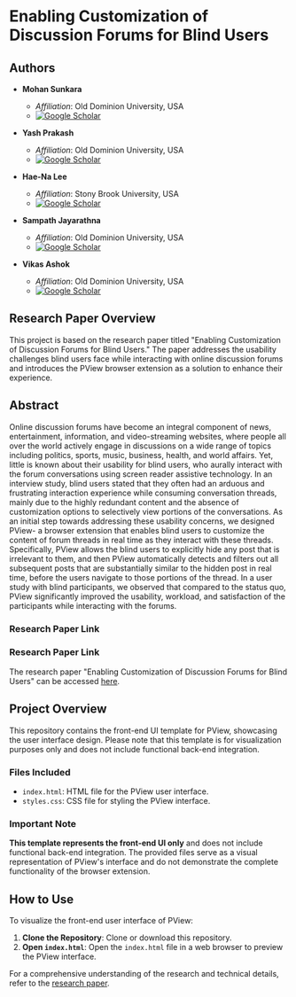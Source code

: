 # Enabling Customization of Discussion Forums for Blind Users

## Authors

- **Mohan Sunkara**
  - *Affiliation*: Old Dominion University, USA
  - [![Google Scholar](https://img.shields.io/badge/Google%20Scholar-Mohan%20Sunkara-blue)](https://scholar.google.com/citations?user=MbQDa7wAAAAJ&hl)

- **Yash Prakash**
  - *Affiliation*: Old Dominion University, USA
  - [![Google Scholar](https://img.shields.io/badge/Google%20Scholar-Yash%20Prakash-blue)](https://scholar.google.com/citations?user=DOlm7Q8AAAAJ&hl)

- **Hae-Na Lee**
  - *Affiliation*: Stony Brook University, USA
  - [![Google Scholar](https://img.shields.io/badge/Google%20Scholar-Hae--Na%20Lee-blue)](https://scholar.google.com/citations?user=CbmN5FwAAAAJ&hl)

- **Sampath Jayarathna**
  - *Affiliation*: Old Dominion University, USA
  - [![Google Scholar](https://img.shields.io/badge/Google%20Scholar-Sampath%20Jayarathna-blue)](https://scholar.google.com/citations?user=Of8dNP0AAAAJ&hl)

- **Vikas Ashok**
  - *Affiliation*: Old Dominion University, USA
  - [![Google Scholar](https://img.shields.io/badge/Google%20Scholar-Vikas%20Ashok-blue)](https://scholar.google.com/citations?user=Of8dNP0AAAAJ&hl)

## Research Paper Overview

This project is based on the research paper titled "Enabling Customization of Discussion Forums for Blind Users." The paper addresses the usability challenges blind users face while interacting with online discussion forums and introduces the PView browser extension as a solution to enhance their experience.

## Abstract

Online discussion forums have become an integral component of news, entertainment, information, and video-streaming websites, where people all over the world actively engage in discussions on a wide range of topics including politics, sports, music, business, health, and world affairs. Yet, little is known about their usability for blind users, who aurally interact with the forum conversations using screen reader assistive technology. In an interview study, blind users stated that they often had an arduous and frustrating interaction experience while consuming conversation threads, mainly due to the highly redundant content and the absence of customization options to selectively view portions of the conversations. As an initial step towards addressing these usability concerns, we designed PView- a browser extension that enables blind users to customize the content of forum threads in real time as they interact with these threads. Specifically, PView allows the blind users to explicitly hide any post that is irrelevant to them, and then PView automatically detects and filters out all subsequent posts that are substantially similar to the hidden post in real time, before the users navigate to those portions of the thread. In a user study with blind participants, we observed that compared to the status quo, PView significantly improved the usability, workload, and satisfaction of the participants while interacting with the forums.


### Research Paper Link

### Research Paper Link

The research paper "Enabling Customization of Discussion Forums for Blind Users" can be accessed [here](https://doi.org/10.1145/3593228).

## Project Overview

This repository contains the front-end UI template for PView, showcasing the user interface design. Please note that this template is for visualization purposes only and does not include functional back-end integration.

### Files Included

- `index.html`: HTML file for the PView user interface.
- `styles.css`: CSS file for styling the PView interface.

### Important Note

**This template represents the front-end UI only** and does not include functional back-end integration. The provided files serve as a visual representation of PView's interface and do not demonstrate the complete functionality of the browser extension.

## How to Use

To visualize the front-end user interface of PView:

1. **Clone the Repository**: Clone or download this repository.
2. **Open `index.html`**: Open the `index.html` file in a web browser to preview the PView interface.

For a comprehensive understanding of the research and technical details, refer to the [research paper](https://doi.org/10.1145/3593228).
